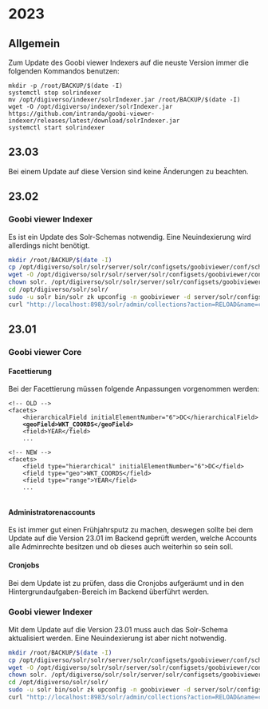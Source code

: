 # 2023

## Allgemein

Zum Update des Goobi viewer Indexers auf die neuste Version immer die folgenden Kommandos benutzen:

```
mkdir -p /root/BACKUP/$(date -I)
systemctl stop solrindexer
mv /opt/digiverso/indexer/solrIndexer.jar /root/BACKUP/$(date -I)
wget -O /opt/digiverso/indexer/solrIndexer.jar https://github.com/intranda/goobi-viewer-indexer/releases/latest/download/solrIndexer.jar
systemctl start solrindexer
```

## 23.03

Bei einem Update auf diese Version sind keine Änderungen zu beachten.

## 23.02

### Goobi viewer Indexer

Es ist ein Update des Solr-Schemas notwendig. Eine Neuindexierung wird allerdings nicht benötigt.

```bash
mkdir /root/BACKUP/$(date -I)
cp /opt/digiverso/solr/solr/server/solr/configsets/goobiviewer/conf/schema.xml /root/BACKUP/$(date -I)
wget -O /opt/digiverso/solr/solr/server/solr/configsets/goobiviewer/conf/schema.xml https://raw.githubusercontent.com/intranda/goobi-viewer-indexer/master/goobi-viewer-indexer/src/main/resources/other/schema.xml
chown solr. /opt/digiverso/solr/solr/server/solr/configsets/goobiviewer/conf/schema.xml
cd /opt/digiverso/solr/solr/
sudo -u solr bin/solr zk upconfig -n goobiviewer -d server/solr/configsets/goobiviewer/
curl "http://localhost:8983/solr/admin/collections?action=RELOAD&name=collection1&wt=xml"
```

## 23.01

### Goobi viewer Core

#### Facettierung

Bei der Facettierung müssen folgende Anpassungen vorgenommen werden:

<pre class="language-xml"><code class="lang-xml">&#x3C;!-- OLD -->
&#x3C;facets>
    &#x3C;hierarchicalField initialElementNumber="6">DC&#x3C;/hierarchicalField>
<strong>    &#x3C;geoField>WKT_COORDS&#x3C;/geoField>
</strong>    &#x3C;field>YEAR&#x3C;/field>
    ...

&#x3C;!-- NEW -->
&#x3C;facets>
    &#x3C;field type="hierarchical" initialElementNumber="6">DC&#x3C;/field>
    &#x3C;field type="geo">WKT_COORDS&#x3C;/field>
    &#x3C;field type="range">YEAR&#x3C;/field>
    ...

</code></pre>

#### Administratorenaccounts

Es ist immer gut einen Frühjahrsputz zu machen, deswegen sollte bei dem Update auf die Version 23.01 im Backend geprüft werden, welche Accounts alle Adminrechte besitzen und ob dieses auch weiterhin so sein soll.

#### Cronjobs

Bei dem Update ist zu prüfen, dass die Cronjobs aufgeräumt und in den Hintergrundaufgaben-Bereich im Backend überführt werden.

### Goobi viewer Indexer

Mit dem Update auf die Version 23.01 muss auch das Solr-Schema aktualisiert werden. Eine Neuindexierung ist aber nicht notwendig.

```bash
mkdir /root/BACKUP/$(date -I)
cp /opt/digiverso/solr/solr/server/solr/configsets/goobiviewer/conf/schema.xml /root/BACKUP/$(date -I)
wget -O /opt/digiverso/solr/solr/server/solr/configsets/goobiviewer/conf/schema.xml https://raw.githubusercontent.com/intranda/goobi-viewer-indexer/master/goobi-viewer-indexer/src/main/resources/other/schema.xml
chown solr. /opt/digiverso/solr/solr/server/solr/configsets/goobiviewer/conf/schema.xml
cd /opt/digiverso/solr/solr/
sudo -u solr bin/solr zk upconfig -n goobiviewer -d server/solr/configsets/goobiviewer/
curl "http://localhost:8983/solr/admin/collections?action=RELOAD&name=collection1&wt=xml"
```

